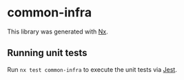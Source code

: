 # common-infra

This library was generated with [Nx](https://nx.dev).

## Running unit tests

Run `nx test common-infra` to execute the unit tests via [Jest](https://jestjs.io).
